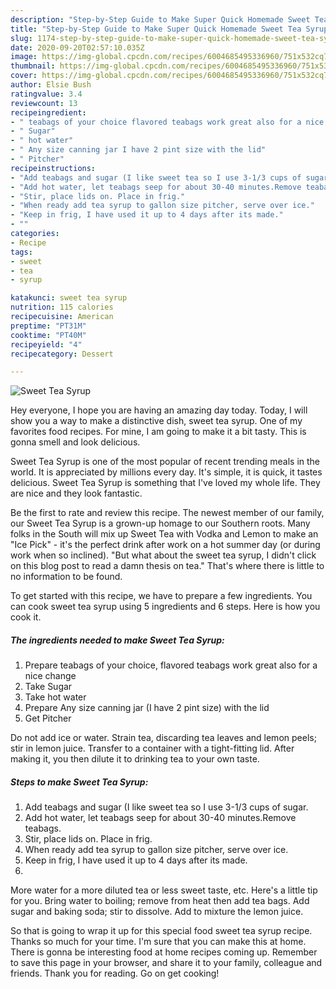 ```yaml
---
description: "Step-by-Step Guide to Make Super Quick Homemade Sweet Tea Syrup"
title: "Step-by-Step Guide to Make Super Quick Homemade Sweet Tea Syrup"
slug: 1174-step-by-step-guide-to-make-super-quick-homemade-sweet-tea-syrup
date: 2020-09-20T02:57:10.035Z
image: https://img-global.cpcdn.com/recipes/6004685495336960/751x532cq70/sweet-tea-syrup-recipe-main-photo.jpg
thumbnail: https://img-global.cpcdn.com/recipes/6004685495336960/751x532cq70/sweet-tea-syrup-recipe-main-photo.jpg
cover: https://img-global.cpcdn.com/recipes/6004685495336960/751x532cq70/sweet-tea-syrup-recipe-main-photo.jpg
author: Elsie Bush
ratingvalue: 3.4
reviewcount: 13
recipeingredient:
- " teabags of your choice flavored teabags work great also for a nice change"
- " Sugar"
- " hot water"
- " Any size canning jar I have 2 pint size with the lid"
- " Pitcher"
recipeinstructions:
- "Add teabags and sugar (I like sweet tea so I use 3-1/3 cups of sugar."
- "Add hot water, let teabags seep for about 30-40 minutes.Remove teabags."
- "Stir, place lids on. Place in frig."
- "When ready add tea syrup to gallon size pitcher, serve over ice."
- "Keep in frig, I have used it up to 4 days after its made."
- ""
categories:
- Recipe
tags:
- sweet
- tea
- syrup

katakunci: sweet tea syrup 
nutrition: 115 calories
recipecuisine: American
preptime: "PT31M"
cooktime: "PT40M"
recipeyield: "4"
recipecategory: Dessert

---
```



![Sweet Tea Syrup](https://img-global.cpcdn.com/recipes/6004685495336960/751x532cq70/sweet-tea-syrup-recipe-main-photo.jpg)

Hey everyone, I hope you are having an amazing day today. Today, I will show you a way to make a distinctive dish, sweet tea syrup. One of my favorites food recipes. For mine, I am going to make it a bit tasty. This is gonna smell and look delicious.

Sweet Tea Syrup is one of the most popular of recent trending meals in the world. It is appreciated by millions every day. It's simple, it is quick, it tastes delicious. Sweet Tea Syrup is something that I've loved my whole life. They are nice and they look fantastic.

Be the first to rate and review this recipe. The newest member of our family, our Sweet Tea Syrup is a grown-up homage to our Southern roots. Many folks in the South will mix up Sweet Tea with Vodka and Lemon to make an &#34;Ice Pick&#34; - it&#39;s the perfect drink after work on a hot summer day (or during work when so inclined). &#34;But what about the sweet tea syrup, I didn&#39;t click on this blog post to read a damn thesis on tea.&#34; That&#39;s where there is little to no information to be found.


To get started with this recipe, we have to prepare a few ingredients. You can cook sweet tea syrup using 5 ingredients and 6 steps. Here is how you cook it.

<!--inarticleads1-->

##### The ingredients needed to make Sweet Tea Syrup:

1. Prepare  teabags of your choice, flavored teabags work great also for a nice change
1. Take  Sugar
1. Take  hot water
1. Prepare  Any size canning jar (I have 2 pint size) with the lid
1. Get  Pitcher


Do not add ice or water. Strain tea, discarding tea leaves and lemon peels; stir in lemon juice. Transfer to a container with a tight-fitting lid. After making it, you then dilute it to drinking tea to your own taste. 

<!--inarticleads2-->

##### Steps to make Sweet Tea Syrup:

1. Add teabags and sugar (I like sweet tea so I use 3-1/3 cups of sugar.
1. Add hot water, let teabags seep for about 30-40 minutes.Remove teabags.
1. Stir, place lids on. Place in frig.
1. When ready add tea syrup to gallon size pitcher, serve over ice.
1. Keep in frig, I have used it up to 4 days after its made.
1. 


More water for a more diluted tea or less sweet taste, etc. Here&#39;s a little tip for you. Bring water to boiling; remove from heat then add tea bags. Add sugar and baking soda; stir to dissolve. Add to mixture the lemon juice. 

So that is going to wrap it up for this special food sweet tea syrup recipe. Thanks so much for your time. I'm sure that you can make this at home. There is gonna be interesting food at home recipes coming up. Remember to save this page in your browser, and share it to your family, colleague and friends. Thank you for reading. Go on get cooking!
